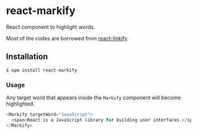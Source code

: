 # react-markify
React component to highlight words.

Most of the codes are borrowed from [react-linkify](https://github.com/tasti/react-linkify).

## Installation

```
$ npm install react-markify
```

### Usage

Any target word that appears inside the `Markify` component will become highlighted.

```js
<Markify targetWord="JavaScript">
  <span>React is a JavaScript library for building user interfaces.</span>
</Markify>
```

